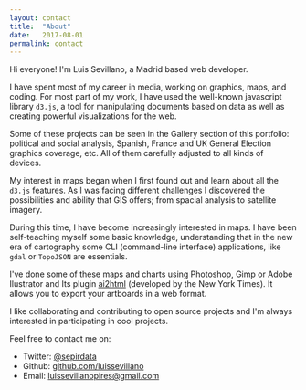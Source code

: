 ```yaml
---
layout: contact
title:  "About"
date:   2017-08-01
permalink: contact
---
```

<div class="row">
  <div class="col-md-8">
    <p>Hi everyone! I'm Luis Sevillano, a Madrid based web developer.</p>
    <p>I have spent most of my career in media, working on graphics, maps, and coding. For most part of my work, I have used the well-known javascript library <code>d3.js</code>, a tool for manipulating documents based on data as well as creating powerful visualizations for the web.</p>
    <p class="break-p">Some of these projects can be seen in the Gallery section of this portfolio: political and social analysis, Spanish, France and UK General Election graphics coverage, etc. All of them carefully adjusted to all kinds of devices.</p>
    <p>My interest in maps began when I first found out and learn about all the <code>d3.js</code> features. As I was facing different challenges I discovered the possibilities and ability that GIS offers; from spacial analysis to satellite imagery.</p>
    <p>During this time, I have become increasingly interested in maps. I have been self-teaching myself some basic knowledge, understanding that in the new era of cartography some CLI (command-line interface) applications, like <code>gdal</code> or <code>TopoJSON</code> are essentials.</p>
    <p class="break-p">I've done some of these maps and charts using Photoshop, Gimp or Adobe Ilustrator and Its plugin <a href="ai2html.org">ai2html</a> (developed by the New York Times). It allows you to export your artboards in a web format.</p>
    <p>I like collaborating and contributing to open source projects and I'm always interested in participating in cool projects.</p>
    <p>Feel free to contact me on:</p>
    <ul class="about">
      <li>Twitter: <a class="r-link" href="https://twitter.com/sepirdata">@sepirdata</a></li>
      <li>Github: <a class="r-link" href="https://github.com/LuisSevillano">github.com/luissevillano</a></li>
      <li>Email: <a class="r-link" href="mailto:luissevillanopires@gmail.com">luissevillanopires@gmail.com</a></li>
    </ul>
  </div>
</div>
